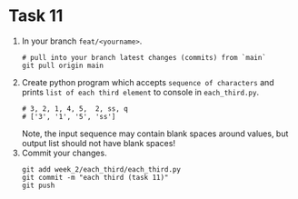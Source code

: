 # Task 11
1. In your branch `feat/<yourname>`.
   ```shell
   # pull into your branch latest changes (commits) from `main`
   git pull origin main
   ```
2. Create python program which accepts `sequence of characters` and prints `list of each third element` to console in `each_third.py`.
   ```shell
   # 3, 2, 1, 4, 5,  2, ss, q
   # ['3', '1', '5', 'ss']
   ```
   Note, the input sequence may contain blank spaces around values, but output list should not have blank spaces!
3. Commit your changes.
   ```shell
   git add week_2/each_third/each_third.py
   git commit -m "each third (task 11)"
   git push
   ```